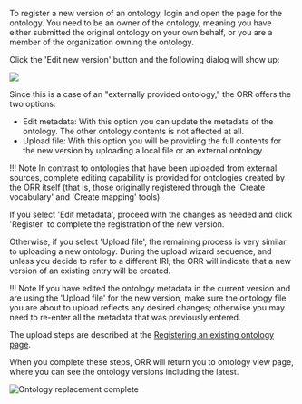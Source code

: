 To register a new version of an ontology, login and open the page for the
ontology. You need to be an owner of the ontology, meaning you have either 
submitted the original ontology on your own behalf, or you are a member of
the organization owning the ontology.  

Click the 'Edit new version' button and the following dialog will show up:

![](../img/create_ontology_version.png)

Since this is a case of an "externally provided ontology," the ORR offers the 
two options:

- Edit metadata: With this option you can update the metadata of the ontology.
  The other ontology contents is not affected at all.
- Upload file: With this option you will be providing the full contents for
  the new version by uploading a local file or an external ontology. 

!!! Note
    In contrast to ontologies that have been uploaded from external sources, 
    complete editing capability is provided for ontologies created by the ORR itself
    (that is, those originally registered through the 'Create vocabulary' and 
    'Create mapping' tools).

If you select 'Edit metadata', proceed with the changes as needed and click 'Register'
to complete the registration of the new version.

Otherwise, if you select 'Upload file', the remaining process is very similar to uploading a new ontology.
During the upload wizard sequence, and unless you decide to refer to a different IRI, 
the ORR will indicate that a new version of an existing entry will be created.

!!! Note
    If you have edited the ontology metadata in the current version and are using the
    'Upload file' for the new version, make sure the ontology file you are about to upload
    reflects any desired changes;
    otherwise you may need to re-enter all the metadata that was previously entered.

The upload steps are described at the 
[Registering an existing ontology page](new.md/#uploading-an-ontology).

When you complete these steps, ORR will return you to ontology view page, 
where you can see the ontology versions including the latest.
    
![Ontology replacement complete](../img/cor/ontology-replace-successful-20170129.png)
